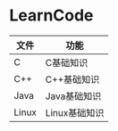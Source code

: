 # LearnCode
|文件 		   |功能		 |
|------------------|---------------------|
|C		   |C基础知识	         | 
|C++ 		   |C++基础知识	         |
|Java 		   |Java基础知识		 |
|Linux             |Linux基础知识         |

